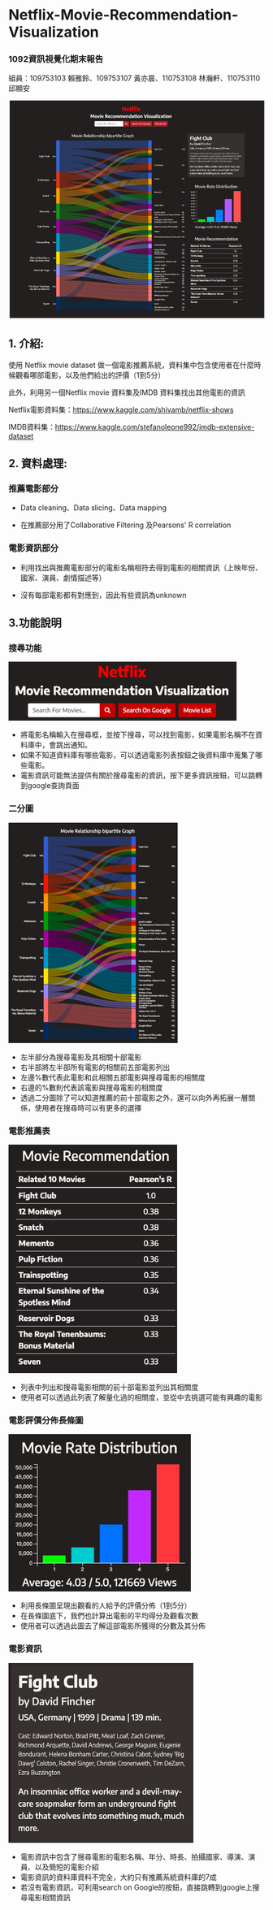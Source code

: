# Netflix-Movie-Recommendation-Visualization
### 1092資訊視覺化期末報告

組員：109753103 賴雅鈴、109753107 黃亦晨、110753108 林瀚軒、110753110 邱顯安


![image](https://github.com/ych1997/Netflix-Movie-Recommendation-Visualization/blob/main/image/圖片7.png)

## 1. 介紹:

使用 Netflix movie dataset 做一個電影推薦系統，資料集中包含使用者在什麼時候觀看哪部電影，以及他們給出的評價（1到5分）

此外，利用另一個Netflix movie 資料集及IMDB 資料集找出其他電影的資訊

Netflix電影資料集：https://www.kaggle.com/shivamb/netflix-shows 

IMDB資料集：https://www.kaggle.com/stefanoleone992/imdb-extensive-dataset 

## 2. 資料處理:

### 推薦電影部分

* Data cleaning、Data slicing、Data mapping

* 在推薦部分用了Collaborative Filtering 及Pearsons' R correlation

### 電影資訊部分

* 利用找出與推薦電影部分的電影名稱相符去得到電影的相關資訊（上映年份、國家、演員、劇情描述等）

* 沒有每部電影都有對應到，因此有些資訊為unknown 

## 3.功能說明

### 搜尋功能
![image](https://github.com/ych1997/Netflix-Movie-Recommendation-Visualization/blob/main/image/圖片1.png)
* 將電影名稱輸入在搜尋框，並按下搜尋，可以找到電影，如果電影名稱不在資料庫中，會跳出通知。
* 如果不知道資料庫有哪些電影，可以透過電影列表按鈕之後資料庫中蒐集了哪些電影。
* 電影資訊可能無法提供有關於搜尋電影的資訊，按下更多資訊按鈕，可以跳轉到google查詢頁面

### 二分圖
![image](https://github.com/ych1997/Netflix-Movie-Recommendation-Visualization/blob/main/image/圖片2.png)
* 左半部分為搜尋電影及其相關十部電影
* 右半部將左半部所有電影的相關前五部電影列出
* 左邊%數代表此電影和此相關五部電影與搜尋電影的相關度
* 右邊的%數則代表該電影與搜尋電影的相關度
* 透過二分圖除了可以知道推薦的前十部電影之外，還可以向外再拓展一層關係，使用者在搜尋時可以有更多的選擇

### 電影推薦表
![image](https://github.com/ych1997/Netflix-Movie-Recommendation-Visualization/blob/main/image/圖片3.png)
* 列表中列出和搜尋電影相關的前十部電影並列出其相關度
* 使用者可以透過此列表了解量化過的相關度，並從中去挑選可能有興趣的電影

### 電影評價分佈長條圖
![image](https://github.com/ych1997/Netflix-Movie-Recommendation-Visualization/blob/main/image/圖片4.png)
* 利用長條圖呈現出觀看的人給予的評價分佈（1到5分）
* 在長條圖底下，我們也計算出電影的平均得分及觀看次數
* 使用者可以透過此圖去了解這部電影所獲得的分數及其分佈

### 電影資訊
![image](https://github.com/ych1997/Netflix-Movie-Recommendation-Visualization/blob/main/image/圖片5.png)
* 電影資訊中包含了搜尋電影的電影名稱、年分、時長、拍攝國家、導演、演員、以及簡短的電影介紹
* 電影資訊的資料庫資料不完全，大約只有推薦系統資料庫的7成
* 若沒有電影資訊，可利用search on Google的按鈕，直接跳轉到google上搜尋電影相關資訊



